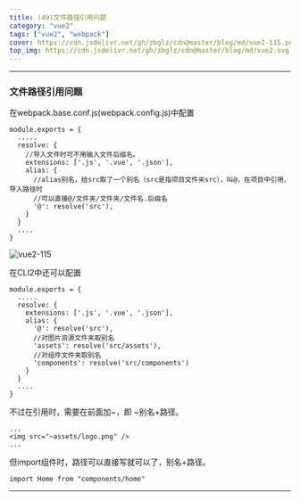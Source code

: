 ```yaml
---
title: (49)文件路径引用问题
category: "vue2"
tags: ["vue2", "webpack"]
cover: https://cdn.jsdelivr.net/gh/zbglz/cdn@master/blog/md/vue2-115.png
top_img: https://cdn.jsdelivr.net/gh/zbglz/cdn@master/blog/md/vue2.svg
---
```


***

### 文件路径引用问题


在webpack.base.conf.js(webpack.config.js)中配置

    module.exports = {
      .....
      resolve: {
        //导入文件时可不用输入文件后缀名。
        extensions: ['.js', '.vue', '.json'],
        alias: {
          //alias别名，给src取了一个别名（src是指项目文件夹src），叫@，在项目中引用、导入路径时
          //可以直接@/文件夹/文件夹/文件名.后缀名
          '@': resolve('src'),
        }
      }
      ....
    }


![vue2-115](https://cdn.jsdelivr.net/gh/zbglz/cdn@master/blog/md/vue2-115.png)


在CLI2中还可以配置

    module.exports = {
      .....
      resolve: {
        extensions: ['.js', '.vue', '.json'],
        alias: {
          '@': resolve('src'),
          //对图片资源文件夹取别名
          'assets': resolve('src/assets'),
          //对组件文件夹取别名
          'components': resolve('src/components')
        }
      }
      ....
    }


不过在引用时，需要在前面加~，即 ~别名+路径。

    ...
    <img src="~assets/logo.png" />
    ...


但import组件时，路径可以直接写就可以了，别名+路径。

    import Home from "components/home"


***
